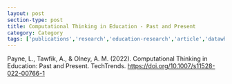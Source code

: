 ```yaml
---
layout: post
section-type: post
title: Computational Thinking in Education - Past and Present
category: Category
tags: ['publications','research','education-research','article','datawhys','data-science','programming','blocks']
---
```

Payne, L., Tawfik, A., & Olney, A. M. (2022). Computational Thinking in Education: Past and Present. TechTrends. https://doi.org/10.1007/s11528-022-00766-1

<!-- <object data="https://blogs.memphis.edu/aolney/files/2021/11/Payne2021-internship.pdf" type="application/pdf" width="100%" height="600px">
 
  <p>It appears you don't have a PDF plugin for this browser.
  No biggie... you can <a href="https://blogs.memphis.edu/aolney/files/2021/11/Payne2021-internship.pdf">click here to
  download the PDF file.</a></p>
  
</object> -->
